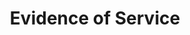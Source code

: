 ---
title: 'Evidence of Service'

instructions: 'Appendix D. Evidence of Service (since appointment for tenure)

- International, national, or regional professional committees, including any
  offices held
- USG, AU, college, and department committees, organized by level
- Evidence that the faculty member, either through scholarly work and/or
  service, applies knowledge toward solutions to complex societal problems and
  human needs
- Evidence that the faculty member contributes to the continuous improvement of
  public higher education.
- Evidence that the faculty member makes noteworthy contributions to student
  success.
- Evidence that the faculty member contributes in some way to the public good.
- Evidence that the faculty member has served their profession through
  professional organizations and/or other professionally oriented entities.
- Evidence that the faculty member has participated in clinical patient care,
  when appropriate.
- Evidence of continuous professional growth and development related to
  service.'
---